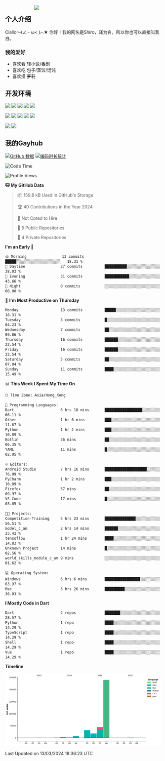 <img align='right' src='https://img2.moeblog.vip/images/eCva.png' width='410px'>

## 个人介绍
Ciallo～(∠・ω< )⌒★ 你好！我的网名是Shiro，译为白，所以你也可以直接叫我白。

### 我的爱好

* 喜欢看 轻小说/番剧
* 喜欢吃 包子/蒸饺/馄饨
* 喜欢摸 ~~萝莉~~

## 开发环境
[![](https://img.shields.io/badge/Windows-11-blue?style=flat-square&logo=windows&logoColor=white)](https://www.microsoft.com/windows/get-windows-11)
[![](https://img.shields.io/badge/Macos-Sonoma-black?style=flat-square&logo=apple&logoColor=white)](https://www.apple.com/hk/en/macos/sonoma/)
[![](https://img.shields.io/badge/Debian-12-d0024d?style=flat-square&logo=debian&logoColor=white)](https://www.debian.org/)
[![](https://img.shields.io/badge/AlmaLinux-9-0f4266?style=flat-square&logo=almalinux&logoColor=white)](https://almalinux.org/)
[![](https://img.shields.io/badge/Windows%20Server-2012-blue?style=flat-square&logo=windows&logoColor=white)](https://www.microsoft.com/windows-server)

[![](https://img.shields.io/badge/Vivobook-PRO_16-f45a00?style=flat-square&logo=RepublicofGamers&logoColor=white)](https://www.asus.com.cn/laptops/for-creators/vivobook/vivobook-pro-16-oled-k6602/)
[![](https://img.shields.io/badge/Mac_Studio-M1_Max-black?style=flat-square&logo=apple&logoColor=white)](https://www.apple.com/hk/en/mac-studio/)
[![](https://img.shields.io/badge/Mi-MIX4-f45a00?style=flat-square&logo=xiaomi&logoColor=white)](https://www.mi.com/)
[![](https://img.shields.io/badge/SONY-WF1000XM4-f3c74a?style=flat-square)](https://www.sony.com.hk/zh/headphones/products/wf-1000xm4)
[![](https://img.shields.io/badge/Yubikey-5_NFC-9bc930?style=flat-square&logo=yubico&logoColor=9bc930)](https://www.yubico.com/hk/product/yubikey-5-nfc/)

[![](https://img.shields.io/badge/IDE-Visual_Studio_Code-blue?style=flat-square&logo=visual-studio-code&logoColor=white)](https://code.visualstudio.com/)
[![](https://img.shields.io/badge/IDE-JetBrains-black?style=flat-square&logo=jetbrains&logoColor=white)](https://code.visualstudio.com/)
## 我的Gayhub
[![GitHub 数据](https://github-readme-stats.vercel.app/api?username=verymoe)]()
[![编码时长统计](https://github-readme-stats.vercel.app/api/wakatime?username=shiro)]()

<!--START_SECTION:waka-->
![Code Time](http://img.shields.io/badge/Code%20Time-331%20hrs%2018%20mins-blue)

![Profile Views](http://img.shields.io/badge/Profile%20Views-1-blue)

**🐱 My GitHub Data** 

> 📦 159.8 kB Used in GitHub's Storage 
 > 
> 🏆 40 Contributions in the Year 2024
 > 
> 🚫 Not Opted to Hire
 > 
> 📜 5 Public Repositories 
 > 
> 🔑 4 Private Repositories 
 > 
**I'm an Early 🐤** 

```text
🌞 Morning                13 commits          █████░░░░░░░░░░░░░░░░░░░░   18.31 % 
🌆 Daytime                27 commits          ██████████░░░░░░░░░░░░░░░   38.03 % 
🌃 Evening                31 commits          ███████████░░░░░░░░░░░░░░   43.66 % 
🌙 Night                  0 commits           ░░░░░░░░░░░░░░░░░░░░░░░░░   00.00 % 
```
📅 **I'm Most Productive on Thursday** 

```text
Monday                   13 commits          █████░░░░░░░░░░░░░░░░░░░░   18.31 % 
Tuesday                  3 commits           █░░░░░░░░░░░░░░░░░░░░░░░░   04.23 % 
Wednesday                7 commits           ██░░░░░░░░░░░░░░░░░░░░░░░   09.86 % 
Thursday                 16 commits          ██████░░░░░░░░░░░░░░░░░░░   22.54 % 
Friday                   16 commits          ██████░░░░░░░░░░░░░░░░░░░   22.54 % 
Saturday                 5 commits           ██░░░░░░░░░░░░░░░░░░░░░░░   07.04 % 
Sunday                   11 commits          ████░░░░░░░░░░░░░░░░░░░░░   15.49 % 
```


📊 **This Week I Spent My Time On** 

```text
🕑︎ Time Zone: Asia/Hong_Kong

💬 Programming Languages: 
Dart                     6 hrs 18 mins       █████████████████░░░░░░░░   66.11 % 
Other                    1 hr 6 mins         ███░░░░░░░░░░░░░░░░░░░░░░   11.67 % 
Python                   1 hr 2 mins         ███░░░░░░░░░░░░░░░░░░░░░░   10.89 % 
Kotlin                   36 mins             ██░░░░░░░░░░░░░░░░░░░░░░░   06.35 % 
YAML                     11 mins             █░░░░░░░░░░░░░░░░░░░░░░░░   02.05 % 

🔥 Editors: 
Android Studio           7 hrs 16 mins       ███████████████████░░░░░░   76.09 % 
PyCharm                  1 hr 2 mins         ███░░░░░░░░░░░░░░░░░░░░░░   10.89 % 
Firefox                  57 mins             ██░░░░░░░░░░░░░░░░░░░░░░░   09.97 % 
VS Code                  17 mins             █░░░░░░░░░░░░░░░░░░░░░░░░   03.05 % 

🐱‍💻 Projects: 
Competition-Training     5 hrs 23 mins       ██████████████░░░░░░░░░░░   56.51 % 
model_c_am               2 hrs 14 mins       ██████░░░░░░░░░░░░░░░░░░░   23.42 % 
tensoflow                1 hr 24 mins        ████░░░░░░░░░░░░░░░░░░░░░   14.83 % 
Unknown Project          14 mins             █░░░░░░░░░░░░░░░░░░░░░░░░   02.56 % 
world_skills_module_c_am 9 mins              ░░░░░░░░░░░░░░░░░░░░░░░░░   01.62 % 

💻 Operating System: 
Windows                  6 hrs 6 mins        ████████████████░░░░░░░░░   63.97 % 
Mac                      3 hrs 26 mins       █████████░░░░░░░░░░░░░░░░   36.03 % 
```

**I Mostly Code in Dart** 

```text
Dart                     2 repos             ███████░░░░░░░░░░░░░░░░░░   28.57 % 
Python                   1 repo              ████░░░░░░░░░░░░░░░░░░░░░   14.29 % 
TypeScript               1 repo              ████░░░░░░░░░░░░░░░░░░░░░   14.29 % 
Shell                    1 repo              ████░░░░░░░░░░░░░░░░░░░░░   14.29 % 
Vue                      1 repo              ████░░░░░░░░░░░░░░░░░░░░░   14.29 % 
```



**Timeline**

![Lines of Code chart](https://raw.githubusercontent.com/verymoe/verymoe/main/assets/bar_graph.png)


 Last Updated on 13/03/2024 18:36:23 UTC
<!--END_SECTION:waka-->
